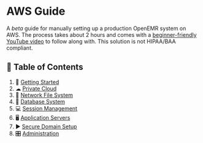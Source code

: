 # AWS Guide

A *beta* guide for manually setting up a production OpenEMR system on AWS. The process takes about 2 hours and comes with a [beginner-friendly YouTube video](https://www.youtube.com/watch?v=foobar) to follow along with. This solution is not HIPAA/BAA compliant.

## 📒 Table of Contents

1. 🚴 [Getting Started](Chapters/01-Getting-Started.md)
2. ☁ [Private Cloud](Chapters/02-Private-Cloud.md)
3. 📁 [Network File System](Chapters/03-Network-File-System.md)
4. 💽 [Database System](Chapters/04-Database-System.md)
5. 💻 [Session Management](Chapters/05-Session-Management.md)
6. 🖥 [Application Servers](Chapters/06-Application-Servers.md)
7. ▶ [Secure Domain Setup](Chapters/07-Secure-Domain-Setup.md)
8. 🎛 [Administration](Chapters/08-Administration.md)
